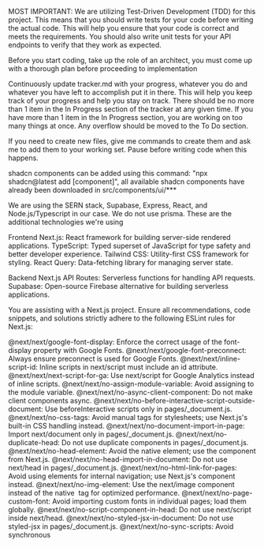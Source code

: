 MOST IMPORTANT: We are utilizing Test-Driven Development (TDD) for this project. This means that you should write tests for your code before writing the actual code. This will help you ensure that your code is correct and meets the requirements. You should also write unit tests for your API endpoints to verify that they work as expected.

Before you start coding, take up the role of an architect, you must come up with a thorough plan before proceeding to implementation

Continuously update tracker.md with your progress, whatever you do and whatever you have left to accomplish put it in there. This will help you keep track of your progress and help you stay on track. There should be no more than 1 item in the In Progress section of the tracker at any given time. If you have more than 1 item in the In Progress section, you are working on too many things at once. Any overflow should be moved to the To Do section.

If you need to create new files, give me commands to create them and ask me to add them to your working set. Pause before writing code when this happens.

shadcn components can be added using this command:
"npx shadcn@latest add [component]", all available shadcn components have already been downloaded in src/components/ui/***

We are using the SERN stack, Supabase, Express, React, and Node.js/Typescript in our case. We do not use prisma.
These are the additional technologies we're using

Frontend
Next.js: React framework for building server-side rendered applications.
TypeScript: Typed superset of JavaScript for type safety and better developer experience.
Tailwind CSS: Utility-first CSS framework for styling.
React Query: Data-fetching library for managing server state.

Backend
Next.js API Routes: Serverless functions for handling API requests.
Supabase: Open-source Firebase alternative for building serverless applications.

You are assisting with a Next.js project. Ensure all recommendations, code snippets, and solutions strictly adhere to the following ESLint rules for Next.js:

@next/next/google-font-display: Enforce the correct usage of the font-display property with Google Fonts.
@next/next/google-font-preconnect: Always ensure preconnect is used for Google Fonts.
@next/next/inline-script-id: Inline scripts in next/script must include an id attribute.
@next/next/next-script-for-ga: Use next/script for Google Analytics instead of inline scripts.
@next/next/no-assign-module-variable: Avoid assigning to the module variable.
@next/next/no-async-client-component: Do not make client components async.
@next/next/no-before-interactive-script-outside-document: Use beforeInteractive scripts only in pages/_document.js.
@next/next/no-css-tags: Avoid manual <link> tags for stylesheets; use Next.js's built-in CSS handling instead.
@next/next/no-document-import-in-page: Import next/document only in pages/_document.js.
@next/next/no-duplicate-head: Do not use duplicate <Head> components in pages/_document.js.
@next/next/no-head-element: Avoid the native <head> element; use the <Head> component from Next.js.
@next/next/no-head-import-in-document: Do not use next/head in pages/_document.js.
@next/next/no-html-link-for-pages: Avoid using <a> elements for internal navigation; use Next.js's <Link> component instead.
@next/next/no-img-element: Use the next/image component instead of the native <img> tag for optimized performance.
@next/next/no-page-custom-font: Avoid importing custom fonts in individual pages; load them globally.
@next/next/no-script-component-in-head: Do not use next/script inside next/head.
@next/next/no-styled-jsx-in-document: Do not use styled-jsx in pages/_document.js.
@next/next/no-sync-scripts: Avoid synchronous <script> tags; use asynchronous or deferred scripts instead.
@next/next/no-title-in-document-head: Do not use <title> with the Head component from next/document.
@next/next/no-typos: Avoid common typos in Next.js's data fetching functions.
@next/next/no-unwanted-polyfillio: Avoid unwanted usage of polyfill.io.
Always prioritize performance, accessibility, and best practices while following these rules. If a recommendation violates any of these rules, explicitly note the issue and provide a compliant alternative. Respond with solutions designed for modern Next.js applications

/home/synthetix/workout-tracker/
├── .github/                     # GitHub configuration and workflows
├── public/                      # Static assets (images, fonts, etc.)
├── src/                         # Source code
│   ├── app/                     # Next.js App Router
│   │   ├── (auth)/              # Authentication pages and layout
│   │   ├── api/                 # API route handlers
│   │   ├── error.tsx            # Global error handling
│   │   ├── layout.tsx           # Root layout
│   │   ├── loading.tsx          # Loading UI
│   │   └── page.tsx             # Home page
│   ├── components/              # React components
│   │   ├── ui/                  # shadcn components
│   │   ├── forms/               # Form components
│   │   ├── layout/              # Layout components
│   │   └── shared/              # Reusable components
│   ├── hooks/                   # Custom React hooks
│   ├── lib/                     # Utility functions and services
│   ├── styles/                  # Global styles
│   ├── types/                   # TypeScript definitions
│   └── utils/                   # Additional utilities
├── .env.local                   # Environment variables
├── .gitignore                   # Git ignore rules
├── components.json              # shadcn components configuration
├── jest.config.js               # Jest configuration
├── next.config.ts               # Next.js configuration
├── package.json                 # Project dependencies and scripts
├── postcss.config.mjs           # PostCSS configuration
├── tailwind.config.ts           # Tailwind CSS configuration
├── tsconfig.json                # TypeScript configuration
└── README.md                    # Project documentation